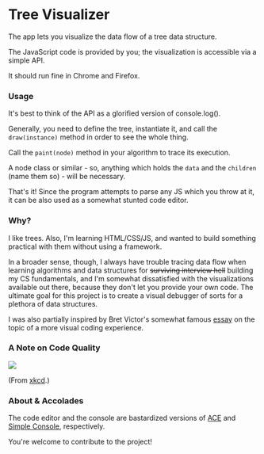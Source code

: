 # Tree Visualizer

The app lets you visualize the data flow of a tree data structure.

The JavaScript code is provided by you; the visualization is accessible via a simple API.

It should run fine in Chrome and Firefox.

### Usage

It's best to think of the API as a glorified version of console.log().

Generally, you need to define the tree, instantiate it, and call the `draw(instance)` method in order to see the whole thing.

Call the `paint(node)` method in your algorithm to trace its execution.

A node class or similar - so, anything which holds the `data` and the `children` (name them so) - will be necessary.

That's it! Since the program attempts to parse any JS which you throw at it, it can be also used as a somewhat stunted code editor.  

### Why?

I like trees. Also, I'm learning HTML/CSS/JS, and wanted to build something practical with them without using a framework.

In a broader sense, though, I always have trouble tracing data flow when learning algorithms and data structures for ~~surviving interview hell~~ building my CS fundamentals, and I'm somewhat dissatisfied with the visualizations available out there, because they don't
let you provide your own code. The ultimate goal for this project is to create a visual debugger of sorts for a plethora of data structures.

I was also partially inspired by Bret Victor's somewhat famous [essay](http://worrydream.com/#!/LearnableProgramming) on the topic of a more visual coding experience.

### A Note on Code Quality

![](https://imgs.xkcd.com/comics/code_quality.png)

(From [xkcd](https://xkcd.com/1513/).)

### About & Accolades

The code editor and the console are bastardized versions of [ACE](https://ace.c9.io/) and [Simple Console](https://github.com/1j01/simple-console), respectively.

You're welcome to contribute to the project!
